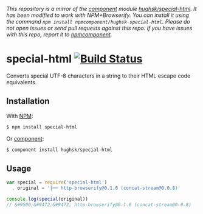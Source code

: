 *This repository is a mirror of the [component](http://component.io) module [hughsk/special-html](http://github.com/hughsk/special-html). It has been modified to work with NPM+Browserify. You can install it using the command `npm install npmcomponent/hughsk-special-html`. Please do not open issues or send pull requests against this repo. If you have issues with this repo, report it to [npmcomponent](https://github.com/airportyh/npmcomponent).*
# special-html [![Build Status](https://travis-ci.org/hughsk/special-html.png?branch=master)](https://travis-ci.org/hughsk/special-html)

Converts special UTF-8 characters in a string to their HTML escape code equivalents.

## Installation

With [NPM](http://npmjs.org):

``` bash
$ npm install special-html
```

Or [component](/component/component):

``` bash
$ component install hughsk/special-html
```

## Usage

``` javascript
var special = require('special-html')
  , original = '├── http-browserify@0.1.6 (concat-stream@0.0.8)'

console.log(special(original))
// &#9500;&#9472;&#9472; http-browserify@0.1.6 (concat-stream@0.0.8)
```
